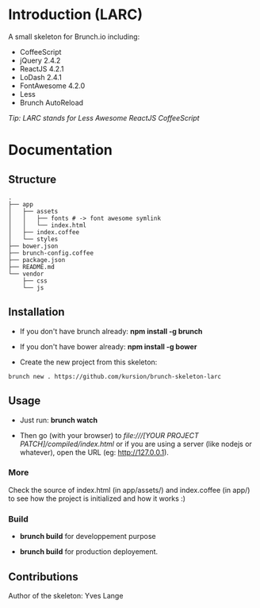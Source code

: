 # Introduction (LARC)

A small skeleton for Brunch.io including:

- CoffeeScript
- jQuery 2.4.2
- ReactJS 4.2.1
- LoDash 2.4.1
- FontAwesome 4.2.0
- Less
- Brunch AutoReload

*Tip: LARC stands for Less Awesome ReactJS CoffeeScript*

# Documentation

## Structure
```
.
├── app
│   ├── assets
│   │   ├── fonts # -> font awesome symlink
│   │   └── index.html
│   ├── index.coffee
│   └── styles
├── bower.json
├── brunch-config.coffee
├── package.json
├── README.md
└── vendor
    ├── css
    └── js
```
## Installation

- If you don't have brunch already: **npm install -g brunch**

- If you don't have bower already: **npm install -g bower**

- Create the new project from this skeleton:
```
brunch new . https://github.com/kursion/brunch-skeleton-larc
```

## Usage


- Just run: **brunch watch**

- Then go (with your browser) to *file:///[YOUR PROJECT PATCH]/compiled/index.html* or if you are using a server (like nodejs or whatever), open the URL (eg: http://127.0.0.1).

### More

Check the source of index.html (in app/assets/) and index.coffee (in app/) to see how the project is initialized and how it works :)

### Build

- **brunch build** for developpement purpose

- **brunch build** for production deployement.

## Contributions
Author of the skeleton: Yves Lange
